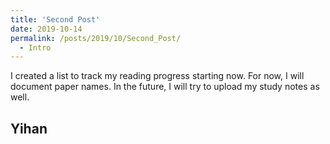 ```yaml
---
title: 'Second Post'
date: 2019-10-14
permalink: /posts/2019/10/Second_Post/
  - Intro
---
```


I created a list to track my reading progress starting now. 
For now, I will document paper names. 
In the future, I will try to upload my study notes as well. 


Yihan
------
